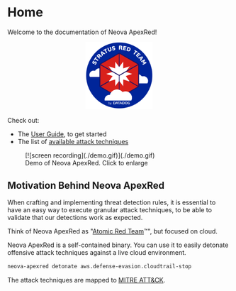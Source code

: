 # Home

Welcome to the documentation of Neova ApexRed!

<p align="center">
  <img src="./logo.png" alt="Neova ApexRed logo" style="max-width: 30%; " />
</p>

Check out:

- The [User Guide](./user-guide/getting-started.md), to get started
- The list of [available attack techniques](./attack-techniques/list.md)

<figure markdown>
[![screen recording](./demo.gif)](./demo.gif)
<figcaption>Demo of Neova ApexRed. Click to enlarge</figcaption>
</figure>

## Motivation Behind Neova ApexRed

When crafting and implementing threat detection rules, it is essential to have an easy way to execute granular attack techniques, to be able to validate that our detections work as expected.

Think of Neova ApexRed as "[Atomic Red Team](https://github.com/redcanaryco/atomic-red-team)™", but focused on cloud.

Neova ApexRed is a self-contained binary. You can use it to easily detonate offensive attack techniques against a live cloud environment.

```bash title="Sample usage - Stopping a CloudTrail Trail (Defense Evasion)"
neova-apexred detonate aws.defense-evasion.cloudtrail-stop
```

The attack techniques are mapped to [MITRE ATT&CK](https://attack.mitre.org/).
